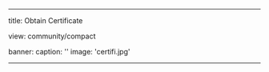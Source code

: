 ---

title: Obtain Certificate

view: community/compact

banner:
  caption: ''
  image: 'certifi.jpg'

---